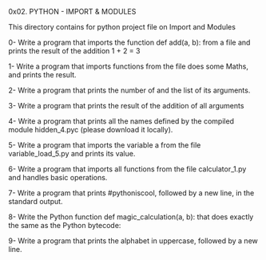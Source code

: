 0x02. PYTHON - IMPORT & MODULES

This directory contains for python project file on Import and Modules


0- Write a program that imports the function def add(a, b): from a file  and prints the result of the addition 1 + 2 = 3

1- Write a program that imports functions from the file  does some Maths, and prints the result.

2- Write a program that prints the number of and the list of its arguments.

3- Write a program that prints the result of the addition of all arguments

4- Write a program that prints all the names defined by the compiled module hidden_4.pyc (please download it locally).

5- Write a program that imports the variable a from the file variable_load_5.py and prints its value.

6- Write a program that imports all functions from the file calculator_1.py and handles basic operations.

7- Write a program that prints #pythoniscool, followed by a new line, in the standard output.

8- Write the Python function def magic_calculation(a, b): that does exactly the same as the Python bytecode:

9- Write a program that prints the alphabet in uppercase, followed by a new line.
